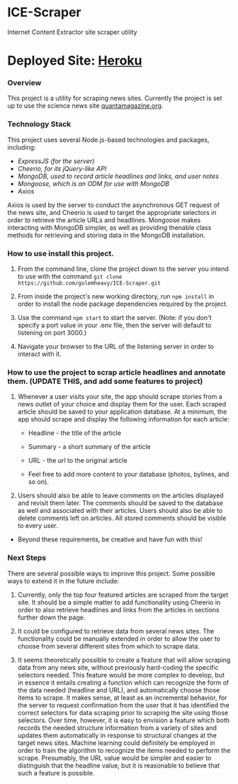 # ICE-Scraper
Internet Content Extractor site scraper utility

# Deployed Site: [Heroku](https://ice-scraper.herokuapp.com/)
### Overview

This project is a utility for scraping news sites. Currently the project is set up to use the science news site [quantamagazine.org](https://www.quantamagazine.org/).

### Technology Stack

This project uses several Node.js-based technologies and packages, including:

* *ExpressJS (for the server)*
* *Cheerio, for its jQuery-like API*
* *MongoDB, used to record article headlines and links, and user notes*
* *Mongoose, which is an ODM for use with MongoDB*
* *Axios*

Axios is used by the server to conduct the asynchronous GET request of the news site, and Cheerio is used to target the appropriate selectors in order to retrieve the article URLs and headlines. Mongoose makes interacting with MongoDB simpler, as well as providing thenable class methods for retrieving and storing data in the MongoDB installation.

### How to use install this project.

1. From the command line, clone the project down to the server you intend to use with the command `git clone https://github.com/golemheavy/ICE-Scraper.git`

2. From inside the project's new working directory, run `npm install` in order to install the node package dependencies required by the project.

3. Use the command `npm start` to start the server. (Note: if you don't specify a port value in your .env file, then the server will default to listening on port 3000.)

4. Navigate your browser to the URL of the listening server in order to interact with it.

### How to use the project to scrap article headlines and annotate them. (UPDATE THIS, and add some features to project)

  1. Whenever a user visits your site, the app should scrape stories from a news outlet of your choice and display them for the user. Each scraped article should be saved to your application database. At a minimum, the app should scrape and display the following information for each article:

     * Headline - the title of the article

     * Summary - a short summary of the article

     * URL - the url to the original article

     * Feel free to add more content to your database (photos, bylines, and so on).

  2. Users should also be able to leave comments on the articles displayed and revisit them later. The comments should be saved to the database as well and associated with their articles. Users should also be able to delete comments left on articles. All stored comments should be visible to every user.

* Beyond these requirements, be creative and have fun with this!

### Next Steps

There are several possible ways to improve this project. Some possible ways to extend it in the future include:

1. Currently, only the top four featured articles are scraped from the target site. It should be a simple matter to add functionality using Cheerio in order to also retrieve headlines and links from the articles in sections further down the page.

2. It could be configured to retrieve data from several news sites. The functionality could be manually extended in order to allow the user to choose from several different sites from which to scrape data.

3. It seems theoretically possible to create a feature that will allow scraping data from any news site, without previously hard-coding the specific selectors needed. This feature would be more complex to develop, but in essence it entails creating a function which can recognize the form of the data needed (headline and URL), and automatically choose those items to scrape. It makes sense, at least as an incremental behavior, for the server to request confirmation from the user that it has identified the correct selectors for data scraping prior to scraping the site using those selectors. Over time, however, it is easy to envision a feature which both records the needed structure information from a variety of sites and updates them automatically in response to structural changes at the target news sites. Machine learning could definitely be employed in order to train the algorithm to recognize the items needed to perform the scrape. Presumably, the URL value would be simpler and easier to distinguish that the headline value, but it is reasonable to believe that such a feature is possible.
